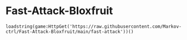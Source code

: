 # Fast-Attack-Bloxfruit

```
loadstring(game:HttpGet('https://raw.githubusercontent.com/Markov-ctrl/Fast-Attack-Bloxfruit/main/fast-attack'))()
```
